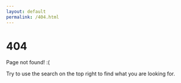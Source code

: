 ```yaml
---
layout: default
permalink: /404.html
---
```


# 404

Page not found! :(

Try to use the search on the top right to find what you are looking for.
